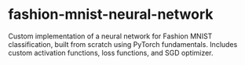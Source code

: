 # fashion-mnist-neural-network
Custom implementation of a neural network for Fashion MNIST classification, built from scratch using PyTorch fundamentals. Includes custom activation functions, loss functions, and SGD optimizer.
